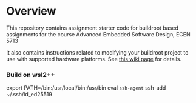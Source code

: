 # Overview

This repository contains assignment starter code for buildroot based assignments for the course Advanced Embedded Software Design, ECEN 5713

It also contains instructions related to modifying your buildroot project to use with supported hardware platforms.  See [this wiki page](https://github.com/cu-ecen-5013/buildroot-assignments-base/wiki/Supported-Hardware) for details.

### Build on wsl2++
export PATH=/bin:/usr/local/bin:/usr/bin
eval `ssh-agent`
ssh-add ~/.ssh/id_ed25519